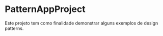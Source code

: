 # PatternAppProject
Este projeto tem como finalidade demonstrar alguns exemplos de design patterns.
